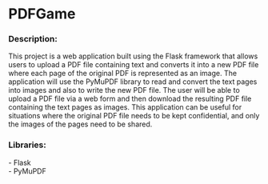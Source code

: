 # PDFGame

### Description:
This project is a web application built using the Flask framework that allows users to upload a PDF file containing text and converts it into a new PDF file where each page of the original PDF is represented as an image. The application will use the PyMuPDF library to read and convert the text pages into images and also to write the new PDF file. The user will be able to upload a PDF file via a web form and then download the resulting PDF file containing the text pages as images. This application can be useful for situations where the original PDF file needs to be kept confidential, and only the images of the pages need to be shared.

### Libraries:
-&nbsp;Flask <br>
-&nbsp;PyMuPDF

